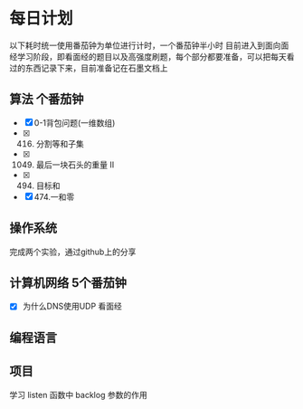 # 每日计划
以下耗时统一使用番茄钟为单位进行计时，一个番茄钟半小时
目前进入到面向面经学习阶段，即看面经的题目以及高强度刷题，每个部分都要准备，可以把每天看过的东西记录下来，目前准备记在石墨文档上
## 算法 个番茄钟
- [x] 0-1背包问题(一维数组)
- [x] 416. 分割等和子集
- [x] 1049. 最后一块石头的重量 II
- [x] 494. 目标和
- [x] 474.一和零
## 操作系统 
完成两个实验，通过github上的分享
## 计算机网络 5个番茄钟
- [x] 为什么DNS使用UDP
看面经
## 编程语言 

## 项目 
学习 listen 函数中 backlog 参数的作用